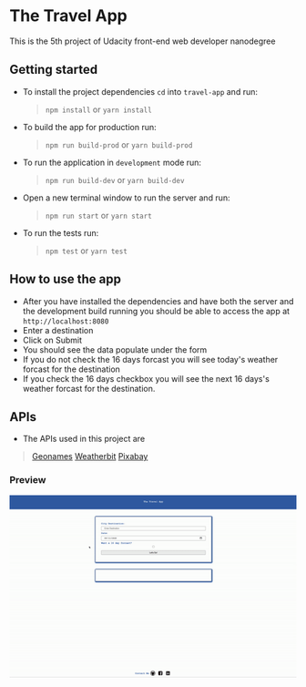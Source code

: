# The Travel App

This is the 5th project of Udacity front-end web developer nanodegree

## Getting started

- To install the project dependencies `cd` into `travel-app` and run:
  >`npm install` or `yarn install`
- To build the app for production run:
  > `npm run build-prod` or `yarn build-prod`
- To run the application in `development` mode run:
  > `npm run build-dev` or `yarn build-dev`
- Open a new terminal window to run the server and run:
  >`npm run start` or `yarn start`
- To run the tests run:
  > `npm test` or `yarn test`

## How to use the app
- After you have installed the dependencies and have both the server and the development build running you should be able to access the app at `http://localhost:8080` 
- Enter a destination 
- Click on Submit
- You should see the data populate under the form
- If you do not check the 16 days forcast you will see today's weather forcast for the destination 
- If you check the 16 days checkbox you will see the next 16 days's weather forcast for the destination.

## APIs 
- The APIs used in this project are
> [Geonames](http://geonames.org)
> [Weatherbit](http://weatherbit.io)
> [Pixabay](http://pixabay.com)


### Preview
![img](https://github.com/esraaMohamed/travel-app/blob/master/demo.gif)
